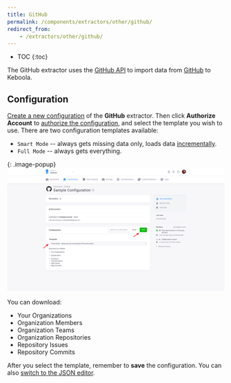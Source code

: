 ```yaml
---
title: GitHub
permalink: /components/extractors/other/github/
redirect_from:
    - /extractors/other/github/
---
```


* TOC
{:toc}

The GitHub extractor uses the [GitHub API](https://developer.github.com/v3/) to import data from [GitHub](https://github.com/)
to Keboola.

## Configuration
[Create a new configuration](/components/#creating-component-configuration) of the **GitHub** extractor.
Then click **Authorize Account** to [authorize the configuration](/components/#authorization), and
select the template you wish to use. There are two configuration templates available:

- `Smart Mode` -- always gets missing data only, loads data [incrementally](/storage/tables/#incremental-loading).
- `Full Mode` -- always gets everything.

{: .image-popup}
![Screenshot - GitHub configuration](/components/extractors/other/github/github-1.png)

You can download:

- Your Organizations
- Organization Members
- Organization Teams
- Organization Repositories
- Repository Issues
- Repository Commits

After you select the template, remember to **save** the configuration.
You can also [switch to the JSON editor](/components/extractors/other/generic/#template-mode).
